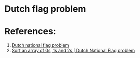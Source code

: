 # Dutch flag problem

# References:

1. [Dutch national flag problem](https://en.wikipedia.org/wiki/Dutch_national_flag_problem)
2. [Sort an array of 0s, 1s and 2s | Dutch National Flag problem](https://www.geeksforgeeks.org/sort-an-array-of-0s-1s-and-2s/)
